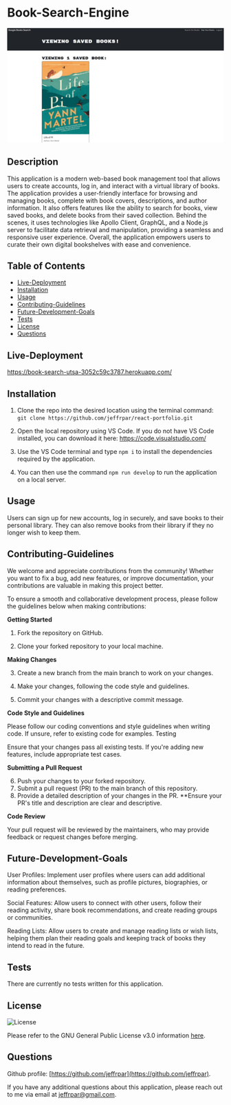 # Book-Search-Engine

![Screenshot](./book-search-screenshot.JPG)

## Description

This application is a modern web-based book management tool that allows users to create accounts, log in, and interact with a virtual library of books. The application provides a user-friendly interface for browsing and managing books, complete with book covers, descriptions, and author information. It also offers features like the ability to search for books, view saved books, and delete books from their saved collection. Behind the scenes, it uses technologies like Apollo Client, GraphQL, and a Node.js server to facilitate data retrieval and manipulation, providing a seamless and responsive user experience. Overall, the application empowers users to curate their own digital bookshelves with ease and convenience.

## Table of Contents

- [Live-Deployment](#live-deployment)
- [Installation](#installation)
- [Usage](#usage)
- [Contributing-Guidelines](#contributing-guidelines)
- [Future-Development-Goals](#future-development-goals)
- [Tests](#tests)
- [License](#license)
- [Questions](#questions)

## Live-Deployment

https://book-search-utsa-3052c59c3787.herokuapp.com/

## Installation

1. Clone the repo into the desired location using the terminal command: `git clone https://github.com/jeffrpar/react-portfolio.git`

2. Open the local repository using VS Code. If you do not have VS Code installed, you can download it here: https://code.visualstudio.com/

3. Use the VS Code terminal and type `npm i` to install the dependencies required by the application.

4. You can then use the command `npm run develop` to run the application on a local server.

## Usage

Users can sign up for new accounts, log in securely, and save books to their personal library. They can also remove books from their library if they no longer wish to keep them.

## Contributing-Guidelines

We welcome and appreciate contributions from the community! Whether you want to fix a bug, add new features, or improve documentation, your contributions are valuable in making this project better.

To ensure a smooth and collaborative development process, please follow the guidelines below when making contributions:

**Getting Started**

1. Fork the repository on GitHub.

2. Clone your forked repository to your local machine.

**Making Changes**

3. Create a new branch from the main branch to work on your changes.

4. Make your changes, following the code style and guidelines.

5. Commit your changes with a descriptive commit message.

**Code Style and Guidelines**

Please follow our coding conventions and style guidelines when writing code. If unsure, refer to existing code for examples.
Testing

Ensure that your changes pass all existing tests. If you're adding new features, include appropriate test cases.

**Submitting a Pull Request**

6. Push your changes to your forked repository.
7. Submit a pull request (PR) to the main branch of this repository.
8. Provide a detailed description of your changes in the PR. **Ensure your PR's title and description are clear and descriptive.

**Code Review**

Your pull request will be reviewed by the maintainers, who may provide feedback or request changes before merging.

## Future-Development-Goals

User Profiles: Implement user profiles where users can add additional information about themselves, such as profile pictures, biographies, or reading preferences.

Social Features: Allow users to connect with other users, follow their reading activity, share book recommendations, and create reading groups or communities.

Reading Lists: Allow users to create and manage reading lists or wish lists, helping them plan their reading goals and keeping track of books they intend to read in the future.

## Tests

There are currently no tests written for this application.

## License

![License](https://img.shields.io/badge/License-GPLv3-blue.svg)

Please refer to the GNU General Public License v3.0 information [here](https://www.gnu.org/licenses/gpl-3.0.en.html#license-text).

## Questions

Github profile: [https://github.com/jeffrpar](https://github.com/jeffrpar).

If you have any additional questions about this application, please reach out to me via email at [jeffrpar@gmail.com](jeffrpar@gmail.com).